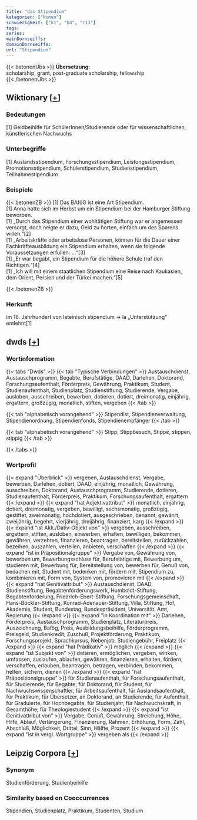 ```yaml
---
title: "das Stipendium"
kategorien: ["Nomen"]
schwierigkeit: ["k1", "h4", "r13"]
tags:
series:
mainDornseiffs:
domainDornseiffs:
url: "Stipendium"
---
```


{{< betonenÜbs >}}
**Übersetzung:**  
scholarship, grant, post-graduate scholarship, fellowship  
{{< /betonenÜbs >}}

## Wiktionary [[+](https://de.wiktionary.org/wiki/Stipendium)]

### Bedeutungen
[1] Geldbeihilfe für SchülerInnen/Studierende oder für wissenschaftlichen, künstlerischen Nachwuchs  

### Unterbegriffe
[1] Auslandsstipendium, Forschungsstipendium, Leistungsstipendium, Promotionsstipendium, Schülerstipendium, Studienstipendium, Teilnahmestipendium  

### Beispiele
{{< betonenZB >}}
[1] Das BAföG ist eine Art Stipendium.  
[1] Anna hatte sich im Herbst um ein Stipendium bei der Hamburger Stiftung beworben.  
[1] „Durch das Stipendium einer wohltätigen Stiftung war er angemessen versorgt, doch neigte er dazu, Geld zu horten, einfach um des Sparens willen.“[2]  
[1] „Arbeitskräfte oder arbeitslose Personen, können für die Dauer einer Fachkräfteausbildung ein Stipendium erhalten, wenn sie folgende Voraussetzungen erfüllen: …“[3]  
[1] „Er war begabt, ein Stipendium für die höhere Schule traf den Richtigen.“[4]  
[1] „Ich will mit einem staatlichen Stipendium eine Reise nach Kaukasien, dem Orient, Persien und der Türkei machen.“[5]  

{{< /betonenZB >}}
### Herkunft
im 16. Jahrhundert von lateinisch stīpendium → la „Unterstützung“ entlehnt[1]  



## dwds [[+](https://www.dwds.de/wb/Stipendium)]

### Wortinformation
{{< tabs "Dwds" >}}
{{< tab "Typische Verbindungen" >}}
Austauschdienst, Austauschprogramm, Begabte, Berufstätige, DAAD, Darlehen, Doktorand, Forschungsaufenthalt, Förderpreis, Gewährung, Praktikum, Student, Studienaufenthalt, Studienplatz, Studienstiftung, Studierende, Vergabe, ausloben, ausschreiben, bewerben, dotieren, dotiert, dreimonatig, einjährig, ergattern, großzügig, monatlich, stiften, vergeben
{{< /tab >}}

{{< tab "alphabetisch vorangehend" >}}
Stipendist, Stipendienverwaltung, Stipendienordnung, Stipendienfonds, Stipendienempfänger
{{< /tab >}}

{{< tab "alphabetisch vorangehend" >}}
Stipp, Stippbesuch, Stippe, stippen, stippig
{{< /tab >}}

{{< /tabs >}}

### Wortprofil
{{< expand "Überblick" >}} vergeben, Austauschdienst, Vergabe, bewerben, Darlehen, dotiert, DAAD, einjährig, monatlich, Gewährung, ausschreiben, Doktorand, Austauschprogramm, Studierende, dotieren, Studienaufenthalt, Förderpreis, Praktikum, Forschungsaufenthalt, ergattern {{< /expand >}}
{{< expand "hat Adjektivattribut" >}} monatlich, einjährig, dotiert, dreimonatig, vergeben, bewilligt, sechsmonatig, großzügig, gestiftet, zweimonatig, hochdotiert, ausgeschrieben, benannt, gewährt, zweijährig, begehrt, vierjährig, dreijährig, finanziert, karg {{< /expand >}}
{{< expand "ist Akk./Dativ-Objekt von" >}} vergeben, ausschreiben, ergattern, stiften, ausloben, einwerben, erhalten, bewilligen, bekommen, gewähren, verzehren, finanzieren, beantragen, bereitstellen, zurückzahlen, bezeihen, auszahlen, verteilen, anbieten, verschaffen {{< /expand >}}
{{< expand "ist in Präpositionalgruppe" >}} Vergabe von, Gewährung von, bewerben um, Bewerbungsschluss für, Berufstätige mit, Bewerbung um, studieren mit, Bewerbung für, Bereitstellung von, bewerben für, Genuß von, bedachen mit, Student mit, bedenken mit, fördern mit, Stipendium zu, kombinieren mit, Form von, System von, promovieren mit {{< /expand >}}
{{< expand "hat Genitivattribut" >}} Austauschdienst, DAAD, Studienstiftung, Begabtenförderungswerk, Humboldt-Stiftung, Begabtenförderung, Friedrich-Ebert-Stiftung, Forschungsgemeinschaft, Hans-Böckler-Stiftung, Konrad-Adenauer-Stiftung, Villa, Stiftung, Hof, Akademie, Student, Bundestag, Bundespräsident, Universität, Amt, Regierung {{< /expand >}}
{{< expand "in Koordination mit" >}} Darlehen, Förderpreis, Austauschprogramm, Studienplatz, Literaturpreis, Auszeichnung, Bafög, Preis, Ausbildungsbeihilfe, Förderprogramm, Preisgeld, Studienkredit, Zuschuß, Projektförderung, Praktikum, Forschungsprojekt, Sprachkursus, Nebenjob, Studiengebühr, Freiplatz {{< /expand >}}
{{< expand "hat Prädikativ" >}} möglich {{< /expand >}}
{{< expand "ist Subjekt von" >}} dotieren, ermöglichen, vergeben, winken, umfassen, auslaufen, ablaufen, gewähren, finanzieren, erhalten, fördern, verschaffen, erlauben, beantragen, betragen, verbinden, bekommen, helfen, sichern, dienen {{< /expand >}}
{{< expand "hat Präpositionalgruppe" >}} für Studienaufenthalt, für Forschungsaufenthalt, für Studierende, für Begabte, für Doktorand, für Student, für Nachwuchswissenschaftler, für Arbeitsaufenthalt, für Auslandsaufenthalt, für Praktikum, für Übersetzer, an Doktorand, an Studierende, für Aufenthalt, für Graduierte, für Hochbegabte, für Studienjahr, für Nachwuchskraft, in Gesamthöhe, für Theologiestudent {{< /expand >}}
{{< expand "ist Genitivattribut von" >}} Vergabe, Genuß, Gewährung, Streichung, Höhe, Hilfe, Ablauf, Verlängerung, Finanzierung, Rahmen, Erhöhung, Form, Zahl, Abschluß, Möglichkeit, Drittel, Sinn, Hälfte, Prozent {{< /expand >}}
{{< expand "ist in vergl. Wortgruppe" >}} vergeben als {{< /expand >}}

## Leipzig Corpora [[+](https://corpora.uni-leipzig.de/en/res?word=Stipendium&corpusId=deu_newscrawl-public_2018)]


### Synonym
Studienförderung, Studienbeihilfe


### Similarity based on Cooccurrences
Stipendien, Studienplatz, Praktikum, Studenten, Studium

